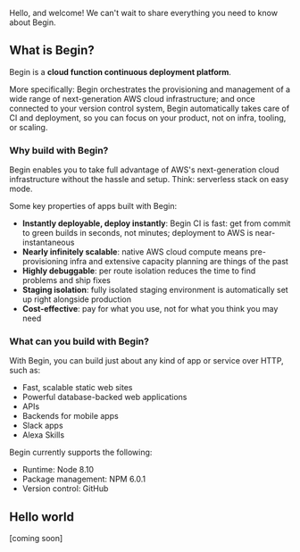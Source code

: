 Hello, and welcome! We can't wait to share everything you need to know about Begin.

## What is Begin?

Begin is a **cloud function continuous deployment platform**.

More specifically: Begin orchestrates the provisioning and management of a wide range of next-generation AWS cloud infrastructure; and once connected to your version control system, Begin automatically takes care of CI and deployment, so you can focus on your product, not on infra, tooling, or scaling.

### Why build with Begin?

Begin enables you to take full advantage of AWS's next-generation cloud infrastructure without the hassle and setup. Think: serverless stack on easy mode.

Some key properties of apps built with Begin:

- **Instantly deployable, deploy instantly**: Begin CI is fast: get from commit to green builds in seconds, not minutes; deployment to AWS is near-instantaneous
- **Nearly infinitely scalable**: native AWS cloud compute means pre-provisioning infra and extensive capacity planning are things of the past
- **Highly debuggable**: per route isolation reduces the time to find problems and ship fixes
- **Staging isolation**: fully isolated staging environment is automatically set up right alongside production
- **Cost-effective**: pay for what you use, not for what you think you may need


### What can you build with Begin?

With Begin, you can build just about any kind of app or service over HTTP, such as:

- Fast, scalable static web sites
- Powerful database-backed web applications
- APIs
- Backends for mobile apps
- Slack apps
- Alexa Skills

Begin currently supports the following:

- Runtime: Node 8.10
- Package management: NPM 6.0.1
- Version control: GitHub


## Hello world

[coming soon]
